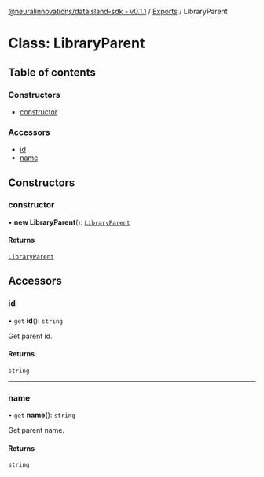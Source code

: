 [@neuralinnovations/dataisland-sdk - v0.1.1](../../README.md) / [Exports](../modules.md) / LibraryParent

# Class: LibraryParent

## Table of contents

### Constructors

- [constructor](LibraryParent.md#constructor)

### Accessors

- [id](LibraryParent.md#id)
- [name](LibraryParent.md#name)

## Constructors

### constructor

• **new LibraryParent**(): [`LibraryParent`](LibraryParent.md)

#### Returns

[`LibraryParent`](LibraryParent.md)

## Accessors

### id

• `get` **id**(): `string`

Get parent id.

#### Returns

`string`

___

### name

• `get` **name**(): `string`

Get parent name.

#### Returns

`string`
